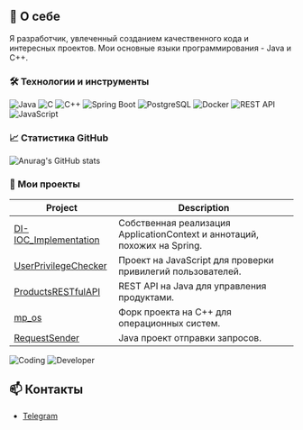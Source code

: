 <!--
**rob228rob/rob228rob** is a ✨ _special_ ✨ repository because its `README.md` (this file) appears on your GitHub profile.

Here are some ideas to get you started:

- 🔭 I’m currently working on ...
- 🌱 I’m currently learning ...
- 👯 I’m looking to collaborate on ...
- 🤔 I’m looking for help with ...
- 💬 Ask me about ...
- 📫 How to reach me: ...
- 😄 Pronouns: ...
- ⚡ Fun fact: ...
-->

## 🚀 О себе
Я разработчик, увлеченный созданием качественного кода и интересных проектов. Мои основные языки программирования - Java и C++.

### 🛠️ Технологии и инструменты

![Java](https://img.shields.io/badge/Java-ED8B00?style=for-the-badge&logo=java&logoColor=white)
![C](https://img.shields.io/badge/C-A8B9CC?style=for-the-badge&logo=c&logoColor=white)
![C++](https://img.shields.io/badge/C++-00599C?style=for-the-badge&logo=cplusplus&logoColor=white)
![Spring Boot](https://img.shields.io/badge/Spring%20Boot-6DB33F?style=for-the-badge&logo=springboot&logoColor=white)
![PostgreSQL](https://img.shields.io/badge/PostgreSQL-336791?style=for-the-badge&logo=postgresql&logoColor=white)
![Docker](https://img.shields.io/badge/Docker-2496ED?style=for-the-badge&logo=docker&logoColor=white)
![REST API](https://img.shields.io/badge/REST%20API-FF6F00?style=for-the-badge&logo=api&logoColor=white)
![JavaScript](https://img.shields.io/badge/JavaScript-F7DF1E?style=for-the-badge&logo=javascript&logoColor=black)

### 📈 Статистика GitHub
![Anurag's GitHub stats](https://github-readme-stats.vercel.app/api?username=rob228rob&show_icons=true&theme=radical)

### 💼 Мои проекты
| Project | Description |
| --- | --- |
| [DI-IOC_Implementation](https://github.com/rob228rob/DI-IOC_Implementation) | Собственная реализация ApplicationContext и аннотаций, похожих на Spring. |
| [UserPrivilegeChecker](https://github.com/rob228rob/UserPrivilegeChecker) | Проект на JavaScript для проверки привилегий пользователей. |
| [ProductsRESTfulAPI](https://github.com/rob228rob/ProductsRESTfulAPI) | REST API на Java для управления продуктами. |
| [mp_os](https://github.com/rob228rob/mp_os) | Форк проекта на C++ для операционных систем. |
| [RequestSender](https://github.com/rob228rob/RequestSender) | Java проект отправки запросов. |

![Coding](https://media.giphy.com/media/26tn33aiTi1jkl6H6/giphy.gif)
![Developer](https://media.giphy.com/media/L8K62iTDkzGX6/giphy.gif)

## 📫 Контакты
- [Telegram](https://t.me/rob229rob)
